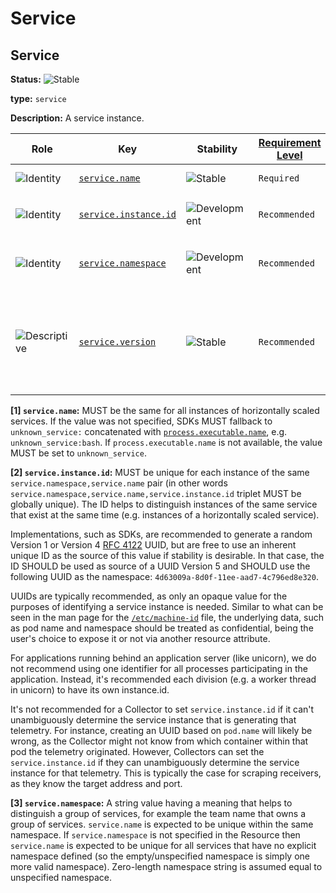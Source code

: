 <!-- NOTE: THIS FILE IS AUTOGENERATED. DO NOT EDIT BY HAND. -->
<!-- see templates/registry/markdown/entity_namespace.md.j2 -->
<!-- markdownlint-capture -->
<!-- markdownlint-disable -->

# Service

## Service

**Status:** ![Stable](https://img.shields.io/badge/-stable-lightgreen)

**type:** `service`

**Description:** A service instance.

| Role | Key | Stability | [Requirement Level](https://opentelemetry.io/docs/specs/semconv/general/attribute-requirement-level/) | Value Type | Description | Example Values |
|---|---|---|---|---|---|---|
| ![Identity](https://img.shields.io/badge/-identity-purple) | [`service.name`](/docs/registry/attributes/service.md) | ![Stable](https://img.shields.io/badge/-stable-lightgreen) | `Required` | string | Logical name of the service. [1] | `shoppingcart` |
| ![Identity](https://img.shields.io/badge/-identity-purple) | [`service.instance.id`](/docs/registry/attributes/service.md) | ![Development](https://img.shields.io/badge/-development-blue) | `Recommended` | string | The string ID of the service instance. [2] | `627cc493-f310-47de-96bd-71410b7dec09` |
| ![Identity](https://img.shields.io/badge/-identity-purple) | [`service.namespace`](/docs/registry/attributes/service.md) | ![Development](https://img.shields.io/badge/-development-blue) | `Recommended` | string | A namespace for `service.name`. [3] | `Shop` |
| ![Descriptive](https://img.shields.io/badge/-descriptive-blue) | [`service.version`](/docs/registry/attributes/service.md) | ![Stable](https://img.shields.io/badge/-stable-lightgreen) | `Recommended` | string | The version string of the service API or implementation. The format is not defined by these conventions. | `2.0.0`; `a01dbef8a` |
**[1] `service.name`:** MUST be the same for all instances of horizontally scaled services. If the value was not specified, SDKs MUST fallback to `unknown_service:` concatenated with [`process.executable.name`](process.md), e.g. `unknown_service:bash`. If `process.executable.name` is not available, the value MUST be set to `unknown_service`.

**[2] `service.instance.id`:** MUST be unique for each instance of the same `service.namespace,service.name` pair (in other words
`service.namespace,service.name,service.instance.id` triplet MUST be globally unique). The ID helps to
distinguish instances of the same service that exist at the same time (e.g. instances of a horizontally scaled
service).

Implementations, such as SDKs, are recommended to generate a random Version 1 or Version 4 [RFC
4122](https://www.ietf.org/rfc/rfc4122.txt) UUID, but are free to use an inherent unique ID as the source of
this value if stability is desirable. In that case, the ID SHOULD be used as source of a UUID Version 5 and
SHOULD use the following UUID as the namespace: `4d63009a-8d0f-11ee-aad7-4c796ed8e320`.

UUIDs are typically recommended, as only an opaque value for the purposes of identifying a service instance is
needed. Similar to what can be seen in the man page for the
[`/etc/machine-id`](https://www.freedesktop.org/software/systemd/man/latest/machine-id.html) file, the underlying
data, such as pod name and namespace should be treated as confidential, being the user's choice to expose it
or not via another resource attribute.

For applications running behind an application server (like unicorn), we do not recommend using one identifier
for all processes participating in the application. Instead, it's recommended each division (e.g. a worker
thread in unicorn) to have its own instance.id.

It's not recommended for a Collector to set `service.instance.id` if it can't unambiguously determine the
service instance that is generating that telemetry. For instance, creating an UUID based on `pod.name` will
likely be wrong, as the Collector might not know from which container within that pod the telemetry originated.
However, Collectors can set the `service.instance.id` if they can unambiguously determine the service instance
for that telemetry. This is typically the case for scraping receivers, as they know the target address and
port.

**[3] `service.namespace`:** A string value having a meaning that helps to distinguish a group of services, for example the team name that owns a group of services. `service.name` is expected to be unique within the same namespace. If `service.namespace` is not specified in the Resource then `service.name` is expected to be unique for all services that have no explicit namespace defined (so the empty/unspecified namespace is simply one more valid namespace). Zero-length namespace string is assumed equal to unspecified namespace.

<!-- markdownlint-restore -->
